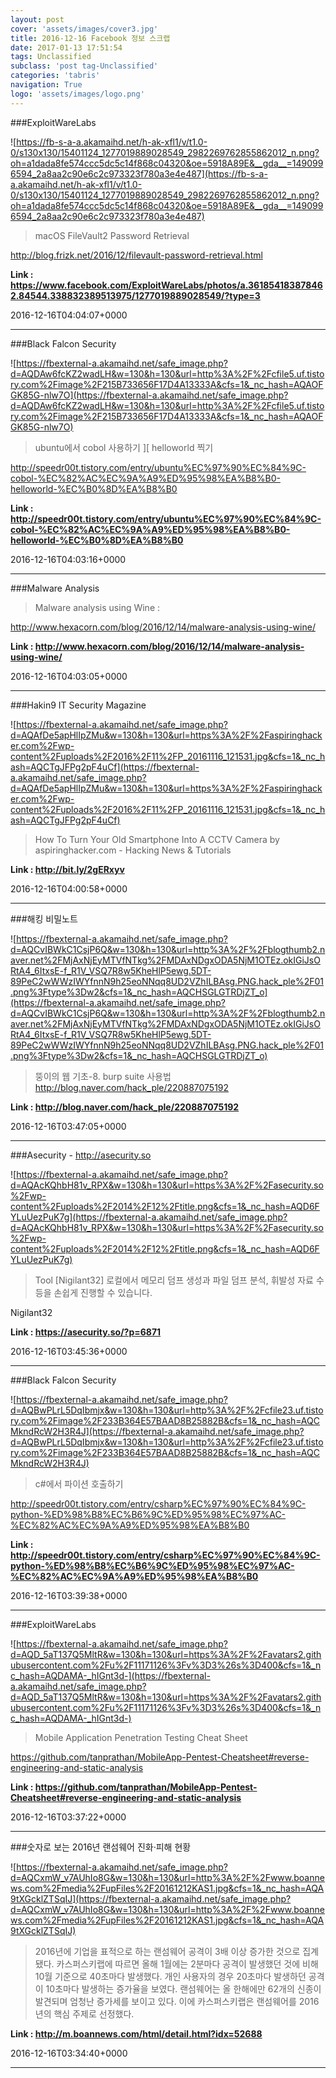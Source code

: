 ```yaml
---
layout: post
cover: 'assets/images/cover3.jpg'
title: 2016-12-16 Facebook 정보 스크랩
date: 2017-01-13 17:51:54
tags: Unclassified
subclass: 'post tag-Unclassified'
categories: 'tabris'
navigation: True
logo: 'assets/images/logo.png'
---
```


###ExploitWareLabs

![https://fb-s-a-a.akamaihd.net/h-ak-xfl1/v/t1.0-0/s130x130/15401124_1277019889028549_2982269762855862012_n.png?oh=a1dada8fe574ccc5dc5c14f868c04320&oe=5918A89E&__gda__=1490996594_2a8aa2c90e6c2c973323f780a3e4e487](https://fb-s-a-a.akamaihd.net/h-ak-xfl1/v/t1.0-0/s130x130/15401124_1277019889028549_2982269762855862012_n.png?oh=a1dada8fe574ccc5dc5c14f868c04320&oe=5918A89E&__gda__=1490996594_2a8aa2c90e6c2c973323f780a3e4e487)

>macOS FileVault2 Password Retrieval 

http://blog.frizk.net/2016/12/filevault-password-retrieval.html

**Link : <https://www.facebook.com/ExploitWareLabs/photos/a.361854183878462.84544.338832389513975/1277019889028549/?type=3>**

2016-12-16T04:04:07+0000

---

###Black Falcon Security

![https://fbexternal-a.akamaihd.net/safe_image.php?d=AQDAw6fcKZ2wadLH&w=130&h=130&url=http%3A%2F%2Fcfile5.uf.tistory.com%2Fimage%2F215B733656F17D4A13333A&cfs=1&_nc_hash=AQAOFGK85G-nlw7O](https://fbexternal-a.akamaihd.net/safe_image.php?d=AQDAw6fcKZ2wadLH&w=130&h=130&url=http%3A%2F%2Fcfile5.uf.tistory.com%2Fimage%2F215B733656F17D4A13333A&cfs=1&_nc_hash=AQAOFGK85G-nlw7O)

>ubuntu에서 cobol 사용하기 ][  helloworld 찍기

http://speedr00t.tistory.com/entry/ubuntu%EC%97%90%EC%84%9C-cobol-%EC%82%AC%EC%9A%A9%ED%95%98%EA%B8%B0-helloworld-%EC%B0%8D%EA%B8%B0

**Link : <http://speedr00t.tistory.com/entry/ubuntu%EC%97%90%EC%84%9C-cobol-%EC%82%AC%EC%9A%A9%ED%95%98%EA%B8%B0-helloworld-%EC%B0%8D%EA%B8%B0>**

2016-12-16T04:03:16+0000

---

###Malware Analysis

>Malware analysis using Wine :

http://www.hexacorn.com/blog/2016/12/14/malware-analysis-using-wine/

**Link : <http://www.hexacorn.com/blog/2016/12/14/malware-analysis-using-wine/>**

2016-12-16T04:03:05+0000

---

###Hakin9 IT Security Magazine

![https://fbexternal-a.akamaihd.net/safe_image.php?d=AQAfDe5apHlIpZMu&w=130&h=130&url=https%3A%2F%2Faspiringhacker.com%2Fwp-content%2Fuploads%2F2016%2F11%2FP_20161116_121531.jpg&cfs=1&_nc_hash=AQCTgJFPg2pF4uCf](https://fbexternal-a.akamaihd.net/safe_image.php?d=AQAfDe5apHlIpZMu&w=130&h=130&url=https%3A%2F%2Faspiringhacker.com%2Fwp-content%2Fuploads%2F2016%2F11%2FP_20161116_121531.jpg&cfs=1&_nc_hash=AQCTgJFPg2pF4uCf)

>How To Turn Your Old Smartphone Into A CCTV Camera by aspiringhacker.com - Hacking News & Tutorials

**Link : <http://bit.ly/2gERxyv>**

2016-12-16T04:00:58+0000

---

###해킹 비밀노트

![https://fbexternal-a.akamaihd.net/safe_image.php?d=AQCvIBWkC1CsjP6Q&w=130&h=130&url=http%3A%2F%2Fblogthumb2.naver.net%2FMjAxNjEyMTVfNTkg%2FMDAxNDgxODA5NjM1OTEz.okIGiJsORtA4_6ItxsE-f_R1V_VSQ7R8w5KheHlP5ewg.5DT-89PeC2wWWzIWYfnnN9h25eoNNqq8UD2VZhILBAsg.PNG.hack_ple%2F01.png%3Ftype%3Dw2&cfs=1&_nc_hash=AQCHSGLGTRDjZT_o](https://fbexternal-a.akamaihd.net/safe_image.php?d=AQCvIBWkC1CsjP6Q&w=130&h=130&url=http%3A%2F%2Fblogthumb2.naver.net%2FMjAxNjEyMTVfNTkg%2FMDAxNDgxODA5NjM1OTEz.okIGiJsORtA4_6ItxsE-f_R1V_VSQ7R8w5KheHlP5ewg.5DT-89PeC2wWWzIWYfnnN9h25eoNNqq8UD2VZhILBAsg.PNG.hack_ple%2F01.png%3Ftype%3Dw2&cfs=1&_nc_hash=AQCHSGLGTRDjZT_o)

>뚱이의 웹 기초-8. burp suite 사용법
http://blog.naver.com/hack_ple/220887075192

**Link : <http://blog.naver.com/hack_ple/220887075192>**

2016-12-16T03:47:05+0000

---

###Asecurity - http://asecurity.so

![https://fbexternal-a.akamaihd.net/safe_image.php?d=AQAcKQhbH81v_RPX&w=130&h=130&url=https%3A%2F%2Fasecurity.so%2Fwp-content%2Fuploads%2F2014%2F12%2Ftitle.png&cfs=1&_nc_hash=AQD6FYLuUezPuK7g](https://fbexternal-a.akamaihd.net/safe_image.php?d=AQAcKQhbH81v_RPX&w=130&h=130&url=https%3A%2F%2Fasecurity.so%2Fwp-content%2Fuploads%2F2014%2F12%2Ftitle.png&cfs=1&_nc_hash=AQD6FYLuUezPuK7g)

>Tool [Nigilant32] 로컬에서 메모리 덤프 생성과 파일 덤프 분석, 휘발성 자료 수등을 손쉽게 진행할 수 있습니다.

Nigilant32

**Link : <https://asecurity.so/?p=6871>**

2016-12-16T03:45:36+0000

---

###Black Falcon Security

![https://fbexternal-a.akamaihd.net/safe_image.php?d=AQBwPLrL5DqIbmjx&w=130&h=130&url=http%3A%2F%2Fcfile23.uf.tistory.com%2Fimage%2F233B364E57BAAD8B25882B&cfs=1&_nc_hash=AQCMkndRcW2H3R4J](https://fbexternal-a.akamaihd.net/safe_image.php?d=AQBwPLrL5DqIbmjx&w=130&h=130&url=http%3A%2F%2Fcfile23.uf.tistory.com%2Fimage%2F233B364E57BAAD8B25882B&cfs=1&_nc_hash=AQCMkndRcW2H3R4J)

>c#에서 파이션 호출하기

http://speedr00t.tistory.com/entry/csharp%EC%97%90%EC%84%9C-python-%ED%98%B8%EC%B6%9C%ED%95%98%EC%97%AC-%EC%82%AC%EC%9A%A9%ED%95%98%EA%B8%B0

**Link : <http://speedr00t.tistory.com/entry/csharp%EC%97%90%EC%84%9C-python-%ED%98%B8%EC%B6%9C%ED%95%98%EC%97%AC-%EC%82%AC%EC%9A%A9%ED%95%98%EA%B8%B0>**

2016-12-16T03:39:38+0000

---

###ExploitWareLabs

![https://fbexternal-a.akamaihd.net/safe_image.php?d=AQD_5aT137Q5MltR&w=130&h=130&url=https%3A%2F%2Favatars2.githubusercontent.com%2Fu%2F11171126%3Fv%3D3%26s%3D400&cfs=1&_nc_hash=AQDAMA-_hIGnt3d-](https://fbexternal-a.akamaihd.net/safe_image.php?d=AQD_5aT137Q5MltR&w=130&h=130&url=https%3A%2F%2Favatars2.githubusercontent.com%2Fu%2F11171126%3Fv%3D3%26s%3D400&cfs=1&_nc_hash=AQDAMA-_hIGnt3d-)

>Mobile Application Penetration Testing Cheat Sheet

https://github.com/tanprathan/MobileApp-Pentest-Cheatsheet#reverse-engineering-and-static-analysis

**Link : <https://github.com/tanprathan/MobileApp-Pentest-Cheatsheet#reverse-engineering-and-static-analysis>**

2016-12-16T03:37:22+0000

---

###숫자로 보는 2016년 랜섬웨어 진화·피해 현황

![https://fbexternal-a.akamaihd.net/safe_image.php?d=AQCxmW_v7AUhIo8G&w=130&h=130&url=http%3A%2F%2Fwww.boannews.com%2Fmedia%2FupFiles%2F20161212KAS1.jpg&cfs=1&_nc_hash=AQA9tXGcklZTSqIJ](https://fbexternal-a.akamaihd.net/safe_image.php?d=AQCxmW_v7AUhIo8G&w=130&h=130&url=http%3A%2F%2Fwww.boannews.com%2Fmedia%2FupFiles%2F20161212KAS1.jpg&cfs=1&_nc_hash=AQA9tXGcklZTSqIJ)

>2016년에 기업을 표적으로 하는 랜섬웨어 공격이 3배 이상 증가한 것으로 집계됐다. 카스퍼스키랩에 따르면 올해 1월에는 2분마다 공격이 발생했던 것에 비해 10월 기준으로 40초마다 발생했다. 개인 사용자의 경우 20초마다 발생하던 공격이 10초마다 발생하는 증가율을 보였다. 랜섬웨어는 올 한해에만 62개의 신종이 발견되며 엄청난 증가세를 보이고 있다. 이에 카스퍼스키랩은 랜섬웨어를 2016년의 핵심 주제로 선정했다.

**Link : <http://m.boannews.com/html/detail.html?idx=52688>**

2016-12-16T03:34:40+0000

---

